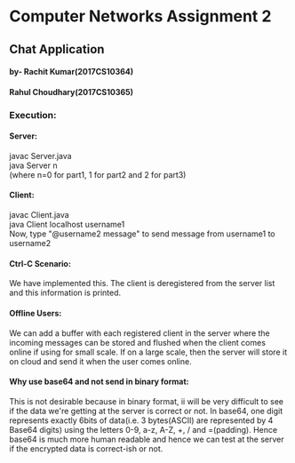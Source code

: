 # Computer Networks Assignment 2
## Chat Application
#### by- Rachit Kumar(2017CS10364)
####        Rahul Choudhary(2017CS10365)

### Execution:
#### Server:
javac Server.java   
java Server n   
(where n=0 for part1, 1 for part2 and 2 for part3)
#### Client:
javac Client.java   
java Client localhost username1   
Now, type "@username2 message" to send message from username1 to username2

#### Ctrl-C Scenario:
We have implemented this. The client is deregistered from the server list and this information is printed.

#### Offline Users:
We can add a buffer with each registered client in the server where the incoming messages can be stored and flushed when the client comes online if using for small scale. If on a large scale, then the server will store it on cloud and send it when the user comes online.

#### Why use base64 and not send in binary format:
This is not desirable because in binary format, ii will be very difficult to see if the data we're getting at the server is correct or not. In base64, one digit represents exactly 6bits of data(i.e. 3 bytes(ASCII) are represented by 4 Base64 digits) using the letters 0-9, a-z, A-Z, +, / and =(padding). Hence base64 is much more human readable and hence we can test at the server if the encrypted data is correct-ish or not.
